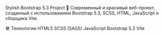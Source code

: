 Stylish Bootstrap 5.3 Project
🚀 Современный и красивый веб-проект, созданный с использованием Bootstrap 5.3, SCSS, HTML, JavaScript и сборщика Vite.

🛠 Технологии
HTML5
SCSS (SASS)
JavaScript
Bootstrap 5.3
Vite
